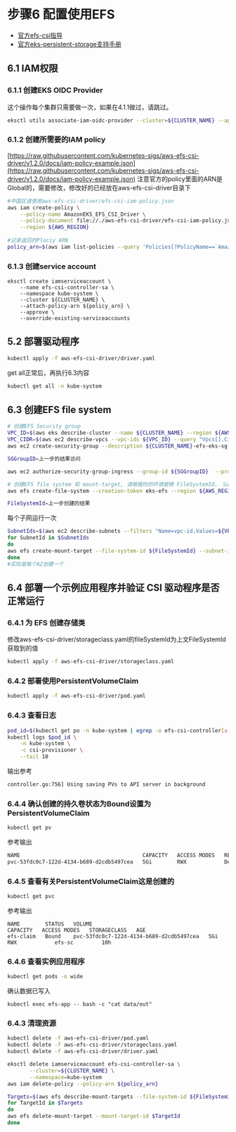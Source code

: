 # 步骤6 配置使用EFS
* [官方efs-csi指导](https://docs.aws.amazon.com/zh_cn/eks/latest/userguide/efs-csi.html)
* [官方eks-persistent-storage支持手册](https://aws.amazon.com/premiumsupport/knowledge-center/eks-persistent-storage/)

## 6.1 IAM权限
### 6.1.1 创建EKS OIDC Provider

这个操作每个集群只需要做一次，如果在4.1.1做过，请跳过。
```bash
eksctl utils associate-iam-oidc-provider --cluster=${CLUSTER_NAME} --approve --region ${AWS_REGION}
```
### 6.1.2 创建所需要的IAM policy
[https://raw.githubusercontent.com/kubernetes-sigs/aws-efs-csi-driver/v1.2.0/docs/iam-policy-example.json](https://raw.githubusercontent.com/kubernetes-sigs/aws-efs-csi-driver/v1.2.0/docs/iam-policy-example.json)
注意官方的policy里面的ARN是Global的，需要修改，修改好的已经放在aws-efs-csi-driver目录下
```bash
#中国区请使用aws-efs-csi-driver/efs-csi-iam-policy.json
aws iam create-policy \
    --policy-name AmazonEKS_EFS_CSI_Driver \
    --policy-document file://./aws-efs-csi-driver/efs-csi-iam-policy.json \
    --region ${AWS_REGION}
        
#记录返回的Plociy ARN
policy_arn=$(aws iam list-policies --query 'Policies[?PolicyName==`AmazonEKS_EFS_CSI_Driver`].Arn' --output text --region ${AWS_REGION})
```

### 6.1.3 创建service account
```baseh
eksctl create iamserviceaccount \
    --name efs-csi-controller-sa \
    --namespace kube-system \
    --cluster ${CLUSTER_NAME} \
    --attach-policy-arn ${policy_arn} \
    --approve \
    --override-existing-serviceaccounts
```

## 5.2 部署驱动程序
```bash
kubectl apply -f aws-efs-csi-driver/driver.yaml
```
get all正常后，再执行6.3内容
```bash
kubectl get all -n kube-system
```
## 6.3 创建EFS file system
```bash
# 创建EFS Security group
VPC_ID=$(aws eks describe-cluster --name ${CLUSTER_NAME} --region ${AWS_REGION} --query "cluster.resourcesVpcConfig.vpcId" --output text)
VPC_CIDR=$(aws ec2 describe-vpcs --vpc-ids ${VPC_ID} --query "Vpcs[].CidrBlock"  --region ${AWS_REGION} --output text)
aws ec2 create-security-group --description ${CLUSTER_NAME}-efs-eks-sg --group-name efs-sg --vpc-id ${VPC_ID}
```
```bash
SGGroupID=上一步的结果访问
```
```bash
aws ec2 authorize-security-group-ingress --group-id ${SGGroupID}  --protocol tcp --port 2049 --cidr ${VPC_CIDR}

# 创建EFS file system 和 mount-target, 请根据你的环境替换 FileSystemId， SubnetID， SGGroupID
aws efs create-file-system --creation-token eks-efs --region ${AWS_REGION}
```
```bash
FileSystemId=上一步创建的结果
```
每个子网运行一次
```bash
SubnetIds=$(aws ec2 describe-subnets --filters "Name=vpc-id,Values=${VPC_ID}" --query "Subnets[].SubnetId" --output text)
for SubnetId in $SubnetIds
do
aws efs create-mount-target --file-system-id ${FileSystemId} --subnet-id ${SubnetId} --security-group $SGGroupID
done
#实际是每个AZ创建一个
```

## 6.4 部署一个示例应用程序并验证 CSI 驱动程序是否正常运行
### 6.4.1 为 EFS 创建存储类
修改aws-efs-csi-driver/storageclass.yaml的fileSystemId为上文FileSystemId获取到的值
```bash
kubectl apply -f aws-efs-csi-driver/storageclass.yaml
```
### 6.4.2 部署使用PersistentVolumeClaim
```bash
kubectl apply -f aws-efs-csi-driver/pod.yaml
```

### 6.4.3 查看日志
```bash
pod_id=$(kubectl get po -n kube-system | egrep -o efs-csi-controller[a-zA-Z0-9-]+ | head -1)
kubectl logs $pod_id \
    -n kube-system \
    -c csi-provisioner \
    --tail 10
```
输出参考
```bash
controller.go:756] Using saving PVs to API server in background
```
### 6.4.4 确认创建的持久卷状态为Bound设置为PersistentVolumeClaim
```bash
kubectl get pv
```

参考输出
```bash
NAME                                       CAPACITY   ACCESS MODES   RECLAIM POLICY   STATUS     CLAIM               STORAGECLASS   REASON   AGE
pvc-53fdc0c7-122d-4134-b689-d2cdb5497cea   5Gi        RWX            Delete           Bound      default/efs-claim   efs-sc                  9h
```
### 6.4.5 查看有关PersistentVolumeClaim这是创建的
```bash
kubectl get pvc
```
参考输出
```
NAME        STATUS   VOLUME                                     CAPACITY   ACCESS MODES   STORAGECLASS   AGE
efs-claim   Bound    pvc-53fdc0c7-122d-4134-b689-d2cdb5497cea   5Gi        RWX            efs-sc         10h
```
### 6.4.6 查看实例应用程序
```bash
kubectl get pods -o wide
```
确认数据已写入
```
kubectl exec efs-app -- bash -c "cat data/out"
```
### 6.4.3 清理资源
```bash
kubectl delete -f aws-efs-csi-driver/pod.yaml
kubectl delete -f aws-efs-csi-driver/storageclass.yaml
kubectl delete -f aws-efs-csi-driver/driver.yaml

eksctl delete iamserviceaccount efs-csi-controller-sa \
       --cluster=${CLUSTER_NAME} \
       --namespace=kube-system
aws iam delete-policy --policy-arn ${policy_arn}

Targets=$(aws efs describe-mount-targets --file-system-id ${FileSystemId} | jq -r ".MountTargets[].MountTargetId")
for TargetId in $Targets
do
aws efs delete-mount-target --mount-target-id $TargetId
done
```